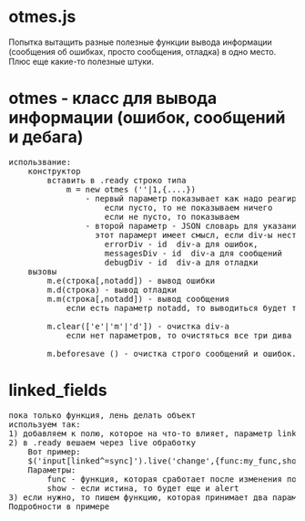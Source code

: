 otmes.js
========

Попытка вытащить разные полезные функции вывода информации (сообщения об ошибках, просто сообщения, отладка) в одно место. Плюс еще какие-то полезные штуки.

otmes - класс для вывода информации (ошибок, сообщений и дебага)
================================================================
<pre>
использвание:
	конструктор
		вставить в .ready строко типа 
			m = new otmes (''|1,{....}) 
				- первый параметр показывает как надо реагировать на вывод отладочной информации
					если пусто, то не показываем ничего
					если не пусто, то показываем
				- второй параметр - JSON словарь для указания куда выводить ту или иную информацию, использовать
				  этот парамерт имеет смысл, если div-ы нестандартные
					errorDiv - id  div-а для ошибок,
					messagesDiv - id  div-а для сообщений
					debugDiv - id  div-а для отладки
	вызовы
		m.e(строка[,notadd]) - вывод ошибки
		m.d(строка) - вывод отладки
		m.m(строка[,notadd]) - вывод сообщения
			если есть параметр notadd, то выводиться будет только новая инфомация, а старая стираться.

		m.clear(['e'|'m'|'d']) - очистка div-а
			если нет параметров, то очистяться все три дива

		m.beforesave () - очистка строго сообщений и ошибок. используется перед попыткой записи
</pre>

linked_fields
==============

<pre>
пока только функция, лень делать объект
используем так:
1) добавляем к полю, которое на что-то влияет, параметр linked="sync-<id-зависимого поля>"
2) в .ready вешаем через live обработку 
	Вот пример:
	$('input[linked^=sync]').live('change',{func:my_func,show:''},linked_fields);
	Параметры: 
		func - функция, которая сработает после изменения поля, если ее нет, то значение просто перенесется.
		show - если истина, то будет еще и alert
3) если нужно, то пишем функцию, которая принимает два параметра (<текущее поле>, <поле, на которое влияют>)
Подробности в примере
</pre>
